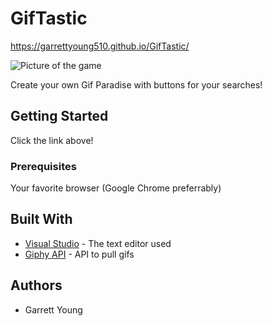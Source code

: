 # GifTastic
https://garrettyoung510.github.io/GifTastic/

![Picture of the game](https://i.lensdump.com/i/WYlWkc.png)

Create your own Gif Paradise with buttons for your searches!

## Getting Started

Click the link above!

### Prerequisites

Your favorite browser (Google Chrome preferrably)

## Built With

* [Visual Studio](https://visualstudio.microsoft.com/) - The text editor used
* [Giphy API](https://developers.giphy.com/) - API to pull gifs

## Authors

* Garrett Young

